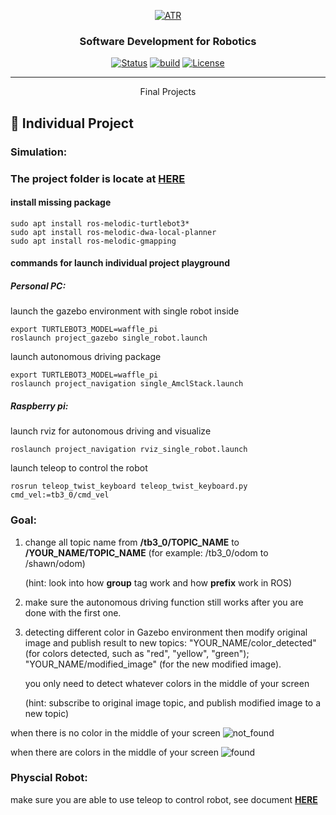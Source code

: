<p align="center">
  <a href="" rel="noopener">
 <img src="https://raw.githubusercontent.com/ksu-cs-robotics/Software-Development-for-Robotics/master/resources/images/ATR-logo.gif" alt="ATR"></a>
</p>

<h3 align="center">Software Development for Robotics</h3>

<div align="center">

  [![Status](https://img.shields.io/badge/status-active-success.svg)]() 
  [![build](https://img.shields.io/badge/build-melodic-green)]()
  [![License](https://img.shields.io/badge/license-MIT-blue.svg)](/LICENSE)

</div>

---

<p align="center"> Final Projects
</p>

## 🏁 Individual Project

### Simulation:

### The project folder is locate at [HERE](https://github.com/ksu-cs-robotics/Software-Development-for-Robotics/tree/master/src/project_ws)

#### install missing package
```
sudo apt install ros-melodic-turtlebot3*
sudo apt install ros-melodic-dwa-local-planner
sudo apt install ros-melodic-gmapping
```

#### commands for launch individual project playground

##### Personal PC:
launch the gazebo environment with single robot inside
```
export TURTLEBOT3_MODEL=waffle_pi
roslaunch project_gazebo single_robot.launch
```
launch autonomous driving package
```
export TURTLEBOT3_MODEL=waffle_pi
roslaunch project_navigation single_AmclStack.launch
```

##### Raspberry pi:
launch rviz for autonomous driving and visualize
```
roslaunch project_navigation rviz_single_robot.launch
```
launch teleop to control the robot
```
rosrun teleop_twist_keyboard teleop_twist_keyboard.py cmd_vel:=tb3_0/cmd_vel
```

### Goal:

1. change all topic name from **/tb3_0/TOPIC_NAME** to **/YOUR_NAME/TOPIC_NAME** (for example: /tb3_0/odom to /shawn/odom)

    (hint: look into how **group** tag work and how **prefix** work in ROS)

1. make sure the autonomous driving function still works after you are done with the first one.

1. detecting different color in Gazebo environment then modify original image and publish result to new topics: "YOUR_NAME/color_detected" (for colors detected, such as "red", "yellow", "green"); "YOUR_NAME/modified_image" (for the new modified image).

    you only need to detect whatever colors in the middle of your screen

    (hint: subscribe to original image topic, and publish modified image to a new topic)


when there is no color in the middle of your screen
<img src="https://raw.githubusercontent.com/ksu-cs-robotics/Software-Development-for-Robotics/master/resources/images/not_found.png" alt="not_found">

when there are colors in the middle of your screen
<img src="https://raw.githubusercontent.com/ksu-cs-robotics/Software-Development-for-Robotics/master/resources/images/found.png" alt="found">

### Physcial Robot:
make sure you are able to use teleop to control robot, see document [**HERE**](https://github.com/ksu-cs-robotics/Software-Development-for-Robotics/blob/master/doc/ATR_Bot.md)
